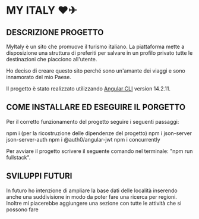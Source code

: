 # MY ITALY ❤✈

## DESCRIZIONE PROGETTO

MyItaly è un sito che promuove il turismo italiano. La piattaforma mette a disposizione una struttura di preferiti per salvare in un profilo privato tutte le destinazioni che piacciono all'utente.

Ho deciso di creare questo sito perché sono un'amante dei viaggi e sono innamorato del mio Paese.

Il progetto è stato realizzato utilizzando [Angular CLI](https://github.com/angular/angular-cli) version 14.2.11.

## COME INSTALLARE ED ESEGUIRE IL PORGETTO

Per il corretto funzionamento del progetto seguire i seguenti passaggi:

npm i (per la ricostruzione delle dipendenze del progetto)
npm i json-server json-server-auth
npm i @auth0/angular-jwt
npm i concurrently

Per avviare il progetto scrivere il seguente comando nel terminale: "npm run fullstack".

## SVILUPPI FUTURI

In futuro ho intenzione di ampliare la base dati delle località inserendo anche una suddivisione in modo da poter fare una ricerca per regioni.
Inoltre mi piacerebbe aggiungere una sezione con tutte le attività che si possono fare
